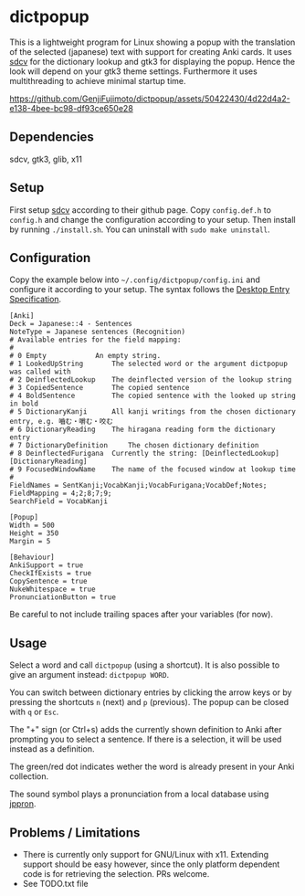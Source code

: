 # dictpopup

This is a lightweight program for Linux showing a popup with the translation of the selected (japanese) text with support for creating Anki cards. 
It uses [sdcv](https://github.com/Dushistov/sdcv) for the dictionary lookup and gtk3 for displaying the popup.
Hence the look will depend on your gtk3 theme settings.
Furthermore it uses multithreading to achieve minimal startup time.

https://github.com/GenjiFujimoto/dictpopup/assets/50422430/4d22d4a2-e138-4bee-bc98-df93ce650e28

## Dependencies
sdcv, gtk3, glib, x11

## Setup
First setup [sdcv](https://github.com/Dushistov/sdcv) according to their github page. Copy `config.def.h` to `config.h` and change the configuration according to your setup.
Then install by running `./install.sh`. You can uninstall with `sudo make uninstall`.

## Configuration
Copy the example below into `~/.config/dictpopup/config.ini` and configure it according to your setup. 
The syntax follows the [Desktop Entry Specification](http://freedesktop.org/Standards/desktop-entry-spec).
```
[Anki]
Deck = Japanese::4 - Sentences
NoteType = Japanese sentences (Recognition)
# Available entries for the field mapping:
#
# 0	Empty			 An empty string.
# 1	LookedUpString		 The selected word or the argument dictpopup was called with
# 2	DeinflectedLookup	 The deinflected version of the lookup string
# 3	CopiedSentence		 The copied sentence
# 4	BoldSentence		 The copied sentence with the looked up string in bold
# 5	DictionaryKanji		 All kanji writings from the chosen dictionary entry, e.g. 嚙む・嚼む・咬む
# 6	DictionaryReading	 The hiragana reading form the dictionary entry
# 7	DictionaryDefinition	 The chosen dictionary definition
# 8	DeinflectedFurigana	 Currently the string: [DeinflectedLookup][DictionaryReading]
# 9	FocusedWindowName	 The name of the focused window at lookup time
#
FieldNames = SentKanji;VocabKanji;VocabFurigana;VocabDef;Notes;
FieldMapping = 4;2;8;7;9;
SearchField = VocabKanji

[Popup]
Width = 500
Height = 350
Margin = 5

[Behaviour]
AnkiSupport = true
CheckIfExists = true
CopySentence = true
NukeWhitespace = true
PronunciationButton = true
```
Be careful to not include trailing spaces after your variables (for now).

## Usage
Select a word and call `dictpopup` (using a shortcut). It is also possible to give an argument instead: `dictpopup WORD`.

You can switch between dictionary entries by clicking the arrow keys or by pressing the shortcuts `n` (next) and `p` (previous).
The popup can be closed with `q` or `Esc`.

The "+" sign (or Ctrl+s) adds the currently shown definition to Anki after prompting you to select a sentence.
If there is a selection, it will be used instead as a definition.

The green/red dot indicates wether the word is already present in your Anki collection.

The sound symbol plays a pronunciation from a local database using [jppron](https://github.com/GenjiFujimoto/jppron).

## Problems / Limitations
* There is currently only support for GNU/Linux with x11. Extending support should be easy however, since the only platform dependent code is for retrieving the selection. PRs welcome.
* See TODO.txt file
